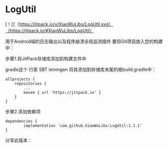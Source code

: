 # LogUtil

[！[]（https://jitpack.io/v/XiaoWuLibs/LogUtil.svg）（https://jitpack.io/#XiaoWuLibs/LogUtil）

用于Android端的日志输出以及程序崩溃全局监测插件
要将Git项目放入您的构建中：

步骤1.将JitPack存储库添加到构建文件中

gradle这个
行家
SBT
leiningen
将其添加到存储库末尾的根build.gradle中：

	allprojects {
		repositories {
			...
			maven { url 'https://jitpack.io' }
		}
	}
步骤2.添加依赖项

	dependencies {
	        implementation 'com.github.XiaoWuLibs:LogUtil:1.1.1'
	}
分享此版本：
